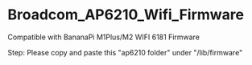 # Broadcom_AP6210_Wifi_Firmware

Compatible with BananaPi M1Plus/M2 WIFI 6181 Firmware

Step:
     Please copy and paste this "ap6210 folder" under "/lib/firmware"
